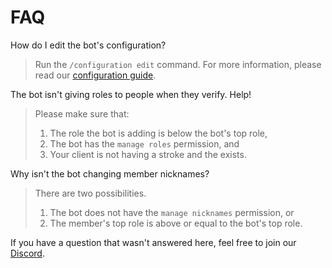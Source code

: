 # FAQ

How do I edit the bot's configuration?
> Run the `/configuration edit` command. For more information, please read our [configuration guide](/config.md).

The bot isn't giving roles to people when they verify. Help!
> Please make sure that:
> 1. The role the bot is adding is below the bot's top role,
> 2. The bot has the `manage roles` permission, and
> 3. Your client is not having a stroke and the exists.

Why isn't the bot changing member nicknames?
> There are two possibilities.
> 1. The bot does not have the `manage nicknames` permission, or
> 2. The member's top role is above or equal to the bot's top role.


If you have a question that wasn't answered here, feel free to join our [Discord](https://skykings.net/discord).
